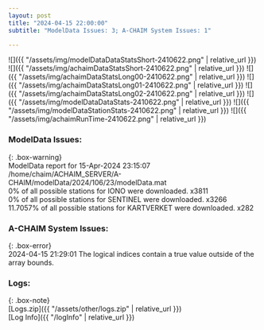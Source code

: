 ```yaml
---
layout: post
title: "2024-04-15 22:00:00"
subtitle: "ModelData Issues: 3; A-CHAIM System Issues: 1"

---
```


![]({{ "/assets/img/modelDataDataStatsShort-2410622.png" | relative_url }})
![]({{ "/assets/img/achaimDataStatsShort-2410622.png" | relative_url }})
![]({{ "/assets/img/achaimDataStatsLong00-2410622.png" | relative_url }})
![]({{ "/assets/img/achaimDataStatsLong01-2410622.png" | relative_url }})
![]({{ "/assets/img/achaimDataStatsLong02-2410622.png" | relative_url }})
![]({{ "/assets/img/modelDataDataStats-2410622.png" | relative_url }})
![]({{ "/assets/img/modelDataStationStats-2410622.png" | relative_url }})
![]({{ "/assets/img/achaimRunTime-2410622.png" | relative_url }})


### ModelData Issues:  
  
{: .box-warning}  
 ModelData report for 15-Apr-2024 23:15:07   
 /home/chaim/ACHAIM_SERVER/A-CHAIM/modelData/2024/106/23/modelData.mat   
 0% of all possible stations for IONO were downloaded. x3811   
 0% of all possible stations for SENTINEL were downloaded. x3266   
 11.7057% of all possible stations for KARTVERKET were downloaded. x282   
  
### A-CHAIM System Issues:  
  
{: .box-error}  
2024-04-15 21:29:01 The logical indices contain a true value outside of the array bounds.  

### Logs:  
  
{: .box-note}  
[Logs.zip]({{ "/assets/other/logs.zip" | relative_url }})  
[Log Info]({{ "/logInfo" | relative_url }})  
